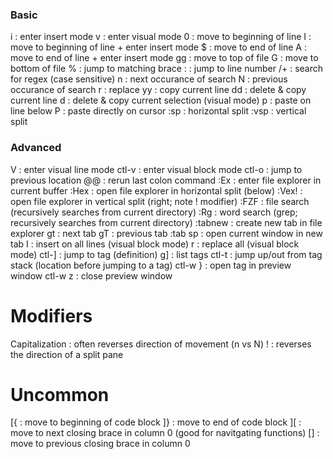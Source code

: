 ### Basic ###
i         : enter insert mode
v         : enter visual mode
0         : move to beginning of line
I         : move to beginning of line + enter insert mode
$         : move to end of line
A         : move to end of line + enter insert mode
gg        : move to top of file
G         : move to bottom of file
%         : jump to matching brace
:<number> : jump to line number
/+<regex> : search for regex (case sensitive)
n         : next occurance of search
N         : previous occurance of search
r         : replace
yy        : copy current line
dd        : delete & copy current line
d         : delete & copy current selection (visual mode)
p         : paste on line below
P         : paste directly on cursor
:sp       : horizontal split
:vsp      : vertical split

### Advanced ###
V       : enter visual line mode
ctl-v   : enter visual block mode
ctl-o   : jump to previous location
@@      : rerun last colon command 
:Ex     : enter file explorer in current buffer
:Hex    : open file explorer in horizontal split (below)
:Vex!   : open file explorer in vertical split (right; note ! modifier)
:FZF    : file search (recursively searches from current directory)
:Rg     : word search (grep; recursively searches from current directory)
:tabnew : create new tab in file explorer
gt      : next tab
gT      : previous tab
:tab sp : open current window in new tab
I       : insert on all lines (visual block mode)
r       : replace all (visual block mode)
ctl-]   : jump to tag (definition)
g]      : list tags
ctl-t   : jump up/out from tag stack (location before jumping to a tag)
ctl-w } : open tag in preview window
ctl-w z : close preview window

# Modifiers #
Capitalization : often reverses direction of movement (n vs N)
!              : reverses the direction of a split pane

# Uncommon #
[{      : move to beginning of code block
]}      : move to end of code block
][      : move to next closing brace in column 0 (good for navitgating functions)
[]      : move to previous closing brace in column 0
